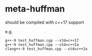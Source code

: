 # meta-huffman
should be compiled with c++17 support

e.g.
```shell
g++-9 test_huffman.cpp --std=c++17
g++-9 test_huffman.cpp --std=c++2a
clang++-9 test_huffman.cpp --std=c++2a
```
